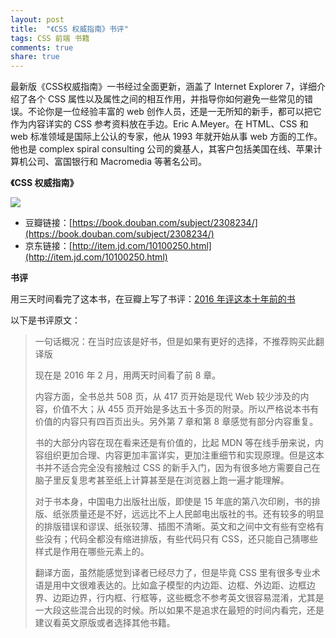 ```yaml
---
layout: post
title:  "《CSS 权威指南》书评"
tags: CSS 前端 书籍
comments: true
share: true
---
```


<p class="lead">最新版《CSS权威指南》一书经过全面更新，涵盖了 Internet Explorer 7，详细介绍了各个 CSS 属性以及属性之间的相互作用，并指导你如何避免一些常见的错误。不论你是一位经验丰富的 web 创作人员，还是一无所知的新手，都可以把它作为内容详实的 CSS 参考资料放在手边。Eric A.Meyer。在 HTML、CSS 和 web 标准领域是国际上公认的专家，他从 1993 年就开始从事 web 方面的工作。他也是 complex spiral consulting 公司的奠基人，其客户包括美国在线、苹果计算机公司、富国银行和 Macromedia 等著名公司。</p>

**《CSS 权威指南》**

![](https://img1.doubanio.com/mpic/s2921314.jpg)

- 豆瓣链接：[https://book.douban.com/subject/2308234/](https://book.douban.com/subject/2308234/)
- 京东链接：[http://item.jd.com/10100250.html](http://item.jd.com/10100250.html)

**书评**

用三天时间看完了这本书，在豆瓣上写了书评：[2016 年评这本十年前的书](https://book.douban.com/review/7784469/)

以下是书评原文：

> 一句话概况：在当时应该是好书，但是如果有更好的选择，不推荐购买此翻译版
>
> 现在是 2016 年 2 月，用两天时间看了前 8 章。
>
> 内容方面，全书总共 508 页，从 417 页开始是现代 Web 较少涉及的内容，价值不大；从 455 页开始是多达五十多页的附录。所以严格说本书有价值的内容只有四百页出头。另外第 7 章和第 8 章感觉有部分内容重复。
>
> 书的大部分内容在现在看来还是有价值的，比起 MDN 等在线手册来说，内容组织更加合理、内容更加丰富详实，更加注重细节和实现原理。但是这本书并不适合完全没有接触过 CSS 的新手入门，因为有很多地方需要自己在脑子里反复思考甚至纸上计算甚至是在浏览器上跑一遍才能理解。
>
> 对于书本身，中国电力出版社出版，即使是 15 年底的第八次印刷，书的排版、纸张质量还是不好，远远比不上人民邮电出版社的书。还有较多的明显的排版错误和谬误、纸张较薄、插图不清晰。英文和之间中文有些有空格有些没有；代码全都没有缩进排版，有些代码只有 CSS，还只能自己猜哪些样式是作用在哪些元素上的。
> 
> 翻译方面，虽然能感觉到译者已经尽力了，但是毕竟 CSS 里有很多专业术语是用中文很难表达的。比如盒子模型的内边距、边框、外边距、边框边界、边距边界，行内框、行框等，这些概念不参考英文很容易混淆，尤其是一大段这些混合出现的时候。所以如果不是追求在最短的时间内看完，还是建议看英文原版或者选择其他书籍。
